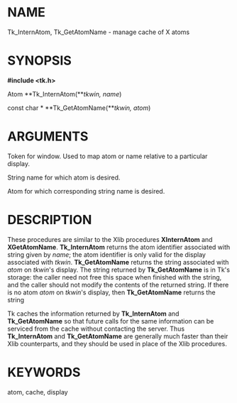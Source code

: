 # NAME

Tk_InternAtom, Tk_GetAtomName - manage cache of X atoms

# SYNOPSIS

**#include \<tk.h\>**

Atom **Tk_InternAtom(***tkwin, name*)

const char \* **Tk_GetAtomName(***tkwin, atom*)

# ARGUMENTS

Token for window. Used to map atom or name relative to a particular
display.

String name for which atom is desired.

Atom for which corresponding string name is desired.

# DESCRIPTION

These procedures are similar to the Xlib procedures **XInternAtom** and
**XGetAtomName**. **Tk_InternAtom** returns the atom identifier
associated with string given by *name*; the atom identifier is only
valid for the display associated with *tkwin*. **Tk_GetAtomName**
returns the string associated with *atom* on *tkwin*\'s display. The
string returned by **Tk_GetAtomName** is in Tk\'s storage: the caller
need not free this space when finished with the string, and the caller
should not modify the contents of the returned string. If there is no
atom *atom* on *tkwin*\'s display, then **Tk_GetAtomName** returns the
string

Tk caches the information returned by **Tk_InternAtom** and
**Tk_GetAtomName** so that future calls for the same information can be
serviced from the cache without contacting the server. Thus
**Tk_InternAtom** and **Tk_GetAtomName** are generally much faster than
their Xlib counterparts, and they should be used in place of the Xlib
procedures.

# KEYWORDS

atom, cache, display

<!---
Copyright (c) 1990 The Regents of the University of California
Copyright (c) 1994-1996 Sun Microsystems, Inc
-->

